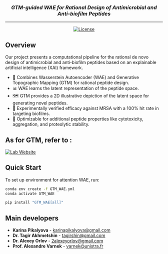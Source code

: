 <div align="center">
    <h3><i>GTM-guided WAE for Rational Design of Antimicrobial and Anti-biofilm Peptides</i></h3>

---

[![License](https://img.shields.io/badge/license-MIT-green.svg)](https://github.com/yourproject/license)

</div>

## Overview

Our project presents a computational pipeline for the rational de novo design of antimicrobial and anti-biofilm peptides based on an explainable artificial intelligence (XAI) framework.
- 🧬 Combines Wasserstein Autoencoder (WAE) and Generative Topographic Mapping (GTM) for rational peptide design.
- 📊 WAE learns the latent representation of the peptide space.
- 🗺️ GTM provides a 2D illustrative depiction of the latent space for generating novel peptides.
- 🔬 Experimentally verified efficacy against MRSA with a 100% hit rate in targeting biofilms.
- 🚀 Optimizable for additional peptide properties like cytotoxicity, aggregation, and proteolytic stability.

## As for GTM, refer to :
[![Lab Website](https://img.shields.io/badge/Website-Laboratory%20of%20Chemoinformatics-blue)](http://complex-matter.unistra.fr/en/research-teams/laboratory-of-chemoinformatics/software-development/#c88715)


## Quick Start

To set up environment for attention WAE, run:

```bash
conda env create -f GTM_WAE.yml
conda activate GTM_WAE

pip install "GTM_WAE[all]"
```

## Main developers
- **Karina Pikalyova** - karinapikalyova@gmail.com
- **Dr. Tagir Akhmetshin** - tagirshin@gmail.com
- **Dr. Alexey Orlov** - 2alexeyorlov@gmail.com
- **Prof. Alexandre Varnek** - varnek@unistra.fr


